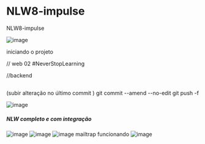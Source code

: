 # NLW8-impulse

NLW8-impulse

![image](https://user-images.githubusercontent.com/35180706/174915295-38f857cf-d7c4-442a-a102-4107295640cf.png)


iniciando o projeto 

// web
02 #NeverStopLearning

//backend


##
(subir alteração no último commit )
git commit --amend --no-edit 
git push -f

![image](https://user-images.githubusercontent.com/35180706/174915360-a2ddc645-7815-4ae1-a0a4-4c841dd469ba.png)


##### NLW completo e com integração 
![image](https://user-images.githubusercontent.com/35180706/174915404-33d7de62-77cc-48b9-9b79-bb0f315ee47f.png)
![image](https://user-images.githubusercontent.com/35180706/174915437-371b41ae-3f15-4a40-a12d-2089a243985c.png)
![image](https://user-images.githubusercontent.com/35180706/174915493-ad8814e1-23ec-4cc5-baa6-df239e71d9c9.png)
mailtrap funcionando 
![image](https://user-images.githubusercontent.com/35180706/174915580-24f3c6fb-67d3-412c-97ee-d17e87c3ef08.png)
